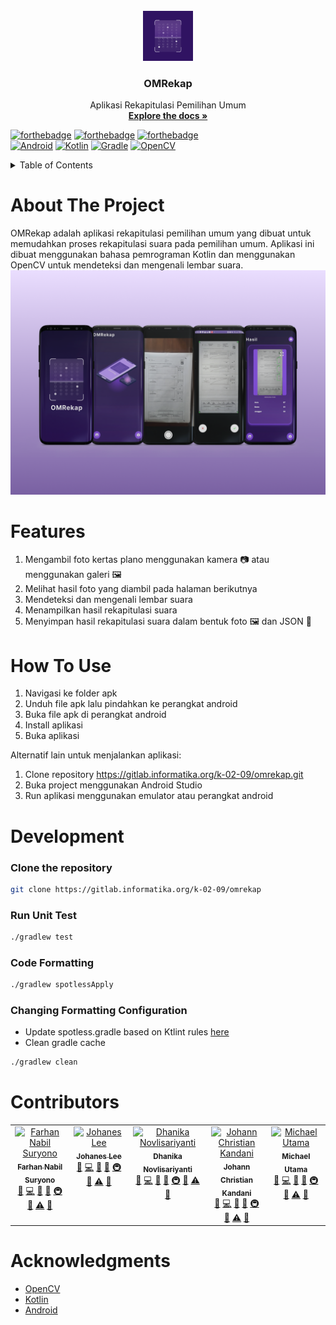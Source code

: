 <!-- PROJECT LOGO -->
<br />
<div align="center">
  <a href="https://gitlab.informatika.org/k-02-09/omrekap.git">
    <img src="screenshots/icon_launcher.png" alt="Logo" width="80" height="80">
  </a>

  <h3 align="center">OMRekap</h3>

  <p align="center">
    Aplikasi Rekapitulasi Pemilihan Umum 
    <br />
    <a href="https://drive.google.com/file/d/1Z7-iwjspu0tJr2c9R2ZTLW68enhBc1zD/view?usp=drive_link"><strong>Explore the docs »</strong></a>
    <br />
  </p>
</div>

[![forthebadge](https://forthebadge.com/images/badges/made-with-kotlin.svg)](https://forthebadge.com) [![forthebadge](https://forthebadge.com/images/badges/built-for-android.svg)](https://forthebadge.com) [![forthebadge](https://forthebadge.com/images/badges/built-with-love.svg)](https://forthebadge.com)
<br />
[![Android](https://img.shields.io/badge/Android-%233DDC84.svg?&style=for-the-badge&logo=android&logoColor=white)](https://developer.android.com/) [![Kotlin](https://img.shields.io/badge/Kotlin-%230095D5.svg?&style=for-the-badge&logo=kotlin&logoColor=white)](https://kotlinlang.org/) [![Gradle](https://img.shields.io/badge/Gradle-%2302303A.svg?&style=for-the-badge&logo=gradle&logoColor=white)](https://gradle.org/) [![OpenCV](https://img.shields.io/badge/OpenCV-%23opencv.svg?&style=for-the-badge&logo=opencv&logoColor=white)](https://opencv.org/)

<!-- TABLE OF CONTENTS -->
<details>
  <summary>Table of Contents</summary>
  <ol>
    <li>
      <a href="#about-the-project">About The Project</a>
    </li>
    <li>
      <a href="#features">Features</a>
    </li>
    <li><a href="#how-to-use">How To Use</a></li>
    <li><a href="#development">Development</a></li>
    <li><a href="#contributors">Contributors</a></li>
    <li><a href="#acknowledgments">Acknowledgments</a></li>
  </ol>
</details>


# About The Project
OMRekap adalah aplikasi rekapitulasi pemilihan umum yang dibuat untuk memudahkan proses rekapitulasi suara pada pemilihan umum.
Aplikasi ini dibuat menggunakan bahasa pemrograman Kotlin dan menggunakan OpenCV untuk mendeteksi dan mengenali lembar suara.
![Application](screenshots/screenshot.png)


# Features
1. Mengambil foto kertas plano menggunakan kamera 📷 atau menggunakan galeri 🖼
2. Melihat hasil foto yang diambil pada halaman berikutnya
3. Mendeteksi dan mengenali lembar suara
4. Menampilkan hasil rekapitulasi suara
5. Menyimpan hasil rekapitulasi suara dalam bentuk foto 🖼 dan JSON 📃


# How To Use
1. Navigasi ke folder apk
2. Unduh file apk lalu pindahkan ke perangkat android
3. Buka file apk di perangkat android
4. Install aplikasi
5. Buka aplikasi

Alternatif lain untuk menjalankan aplikasi:
1. Clone repository https://gitlab.informatika.org/k-02-09/omrekap.git
2. Buka project menggunakan Android Studio
3. Run aplikasi menggunakan emulator atau perangkat android

# Development
### Clone the repository
```bash
git clone https://gitlab.informatika.org/k-02-09/omrekap
```

### Run Unit Test
```bash
./gradlew test
```

### Code Formatting
```bash
./gradlew spotlessApply
```

### Changing Formatting Configuration
* Update spotless.gradle based on Ktlint rules [here](https://pinterest.github.io/ktlint/0.50.0/rules/configuration-ktlint/)
* Clean gradle cache
```bash
./gradlew clean 
```

# Contributors
<table>
    <tr>
      <td align="center" valign="top" width="14.28%"><a href="https://avatars.githubusercontent.com/u/91373980?v=4"><img src="https://github.com/Altair1618" width="100px;" alt="Farhan Nabil Suryono"/><br /><sub><b>Farhan Nabil Suryono</b></sub></a><br /><a href="https://github.com/codesandbox/codesandbox-client/issues?q=author%3ACompuIves" title="Bug reports">🐛</a> <a href="https://github.com/codesandbox/codesandbox-client/commits?author=CompuIves" title="Code">💻</a> <a href="#design-CompuIves" title="Design">🎨</a> <a href="https://github.com/codesandbox/codesandbox-client/commits?author=CompuIves" title="Documentation">📖</a> <a href="#infra-CompuIves" title="Infrastructure (Hosting, Build-Tools, etc)">🚇</a> <a href="https://github.com/codesandbox/codesandbox-client/pulls?q=is%3Apr+reviewed-by%3ACompuIves" title="Reviewed Pull Requests">👀</a> <a href="https://github.com/codesandbox/codesandbox-client/commits?author=CompuIves" title="Tests">⚠️</a> <a href="#tool-CompuIves" title="Tools">🔧</a></td>
      <td align="center" valign="top" width="14.28%"><a href="https://avatars.githubusercontent.com/u/89065724?v=4"><img src="https://github.com/Enliven26" width="100px;" alt="Johanes Lee"/><br /><sub><b>Johanes Lee</b></sub></a><br /><a href="https://github.com/codesandbox/codesandbox-client/issues?q=author%3ACompuIves" title="Bug reports">🐛</a> <a href="https://github.com/codesandbox/codesandbox-client/commits?author=CompuIves" title="Code">💻</a> <a href="#design-CompuIves" title="Design">🎨</a> <a href="https://github.com/codesandbox/codesandbox-client/commits?author=CompuIves" title="Documentation">📖</a> <a href="#infra-CompuIves" title="Infrastructure (Hosting, Build-Tools, etc)">🚇</a> <a href="https://github.com/codesandbox/codesandbox-client/pulls?q=is%3Apr+reviewed-by%3ACompuIves" title="Reviewed Pull Requests">👀</a> <a href="https://github.com/codesandbox/codesandbox-client/commits?author=CompuIves" title="Tests">⚠️</a> <a href="#tool-CompuIves" title="Tools">🔧</a></td>
      <td align="center" valign="top" width="14.28%"><a href="https://avatars.githubusercontent.com/u/110590843?v=4"><img src="https://github.com/dhanikanovlisa" width="100px;" alt="Dhanika Novlisariyanti"/><br /><sub><b>Dhanika Novlisariyanti</b></sub></a><br /><a href="https://github.com/codesandbox/codesandbox-client/issues?q=author%3ACompuIves" title="Bug reports">🐛</a> <a href="https://github.com/codesandbox/codesandbox-client/commits?author=CompuIves" title="Code">💻</a> <a href="#design-CompuIves" title="Design">🎨</a> <a href="https://github.com/codesandbox/codesandbox-client/commits?author=CompuIves" title="Documentation">📖</a> <a href="#infra-CompuIves" title="Infrastructure (Hosting, Build-Tools, etc)">🚇</a> <a href="https://github.com/codesandbox/codesandbox-client/pulls?q=is%3Apr+reviewed-by%3ACompuIves" title="Reviewed Pull Requests">👀</a> <a href="https://github.com/codesandbox/codesandbox-client/commits?author=CompuIves" title="Tests">⚠️</a> <a href="#tool-CompuIves" title="Tools">🔧</a></td>
      <td align="center" valign="top" width="14.28%"><a href="https://avatars.githubusercontent.com/u/92362538?v=4"><img src="https://github.com/Genvictus" width="100px;" alt="Johann Christian Kandani"/><br /><sub><b>Johann Christian Kandani</b></sub></a><br /><a href="https://github.com/codesandbox/codesandbox-client/issues?q=author%3ACompuIves" title="Bug reports">🐛</a> <a href="https://github.com/codesandbox/codesandbox-client/commits?author=CompuIves" title="Code">💻</a> <a href="#design-CompuIves" title="Design">🎨</a> <a href="https://github.com/codesandbox/codesandbox-client/commits?author=CompuIves" title="Documentation">📖</a> <a href="#infra-CompuIves" title="Infrastructure (Hosting, Build-Tools, etc)">🚇</a> <a href="https://github.com/codesandbox/codesandbox-client/pulls?q=is%3Apr+reviewed-by%3ACompuIves" title="Reviewed Pull Requests">👀</a> <a href="https://github.com/codesandbox/codesandbox-client/commits?author=CompuIves" title="Tests">⚠️</a> <a href="#tool-CompuIves" title="Tools">🔧</a></td>
      <td align="center" valign="top" width="14.28%"><a href="https://avatars.githubusercontent.com/u/91373980?v=4"><img src="https://github.com/Michaelu670" width="100px;" alt="Michael Utama"/><br /><sub><b>Michael Utama</b></sub></a><br /><a href="https://github.com/codesandbox/codesandbox-client/issues?q=author%3ACompuIves" title="Bug reports">🐛</a> <a href="https://github.com/codesandbox/codesandbox-client/commits?author=CompuIves" title="Code">💻</a> <a href="#design-CompuIves" title="Design">🎨</a> <a href="https://github.com/codesandbox/codesandbox-client/commits?author=CompuIves" title="Documentation">📖</a> <a href="#infra-CompuIves" title="Infrastructure (Hosting, Build-Tools, etc)">🚇</a> <a href="https://github.com/codesandbox/codesandbox-client/pulls?q=is%3Apr+reviewed-by%3ACompuIves" title="Reviewed Pull Requests">👀</a> <a href="https://github.com/codesandbox/codesandbox-client/commits?author=CompuIves" title="Tests">⚠️</a> <a href="#tool-CompuIves" title="Tools">🔧</a></td>
  </tbody>
</table>

# Acknowledgments
* [OpenCV](https://opencv.org/)
* [Kotlin](https://kotlinlang.org/)
* [Android](https://developer.android.com/)
